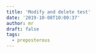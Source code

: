 ```yaml
---
title: 'Modify and delete test'
date: '2019-10-08T10:00:37'
author: mr
draft: false
tags:
  - preposterous
---
```



